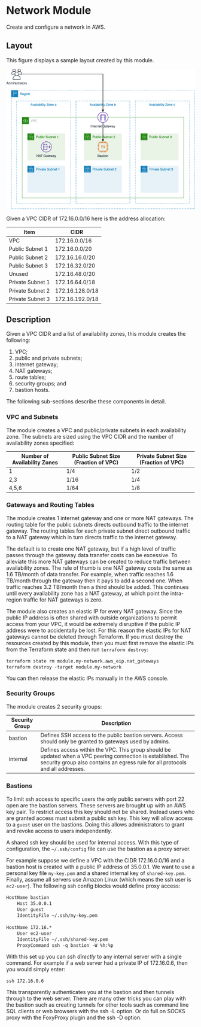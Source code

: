 # Network Module

Create and configure a network in AWS.

## Layout

This figure displays a sample layout created by this module.

![network](images/network.png)

Given a VPC CIDR of 172.16.0.0/16 here is the address allocation:

| Item | CIDR |
| ---- | ---- |
| VPC | 172.16.0.0/16 |
| Public Subnet 1 | 172.16.0.0/20 |
| Public Subnet 2 | 172.16.16.0/20 |
| Public Subnet 3 | 172.16.32.0/20 |
| Unused | 172.16.48.0/20 |
| Private Subnet 1 | 172.16.64.0/18 |
| Private Subnet 2 | 172.16.128.0/18 |
| Private Subnet 3 | 172.16.192.0/18 |

## Description

Given a VPC CIDR and a list of availability zones, this module creates the
following:
1. VPC;
1. public and private subnets;
1. internet gateway;
1. NAT gateways;
1. route tables;
1. security groups; and
1. bastion hosts.

The following sub-sections describe these components in detail.

### VPC and Subnets

The module creates a VPC and public/private subnets in each availability zone.
The subnets are sized using the VPC CIDR and the number of availability zones
specified:

| Number of Availability Zones | Public Subnet Size (Fraction of VPC) | Private Subnet Size (Fraction of VPC) |
| ---------------------------- | ------------------------------------ | ------------------------------------- |
| 1 | 1/4 | 1/2 |
| 2,3 | 1/16 | 1/4 |
| 4,5,6 | 1/64 | 1/8 |

### Gateways and Routing Tables

The module creates 1 internet gateway and one or more NAT gateways. The routing
table for the public subnets directs outbound traffic to the internet gateway.
The routing tables for each private subnet direct outbound traffic to a NAT
gateway which in turn directs traffic to the internet gateway.

The default is to create one NAT gateway, but if a high level of traffic passes
through the gateway data transfer costs can be excessive. To alleviate this
more NAT gateways can be created to reduce traffic between availability zones.
The rule of thumb is one NAT gateway costs the same as 1.6 TB/month of data
transfer. For example, when traffic reaches 1.6 TB/month through the gateway
then it pays to add a second one. When traffic reaches 3.2 TB/month then a
third should be added. This continues until every availability zone has a NAT
gateway, at which point the intra-region traffic for NAT gateways is zero.

The module also creates an elastic IP for every NAT gateway. Since the public
IP address is often shared with outside organizations to permit access from
your VPC, it would be extremely disruptive if the public IP address were to
accidentally be lost. For this reason the elastic IPs for NAT gateways cannot
be deleted through Terraform. If you must destroy the resources created by this
module, then you must first remove the elastic IPs from the Terraform state and
then run `terraform destroy`:

    terraform state rm module.my-network.aws_eip.nat_gateways
    terraform destroy -target module.my-network

You can then release the elastic IPs manually in the AWS console. 

### Security Groups

The module creates 2 security groups:

| Security Group | Description |
| -------------- | ----------- |
| bastion | Defines SSH access to the public bastion servers. Access should only be granted to gateways used by admins. |
| internal | Defines access within the VPC. This group should be updated when a VPC peering connection is established. The security group also contains an egress rule for all protocols and all addresses. |

### Bastions

To limit ssh access to specific users the only public servers with port 22 open
are the bastion servers. These servers are brought up with an AWS key pair.
To restrict access this key should not be shared. Instead users who are granted
access must submit a public ssh key. This key will allow access to a `guest`
user on the bastions. Doing this allows administrators to grant and revoke
access to users independently.

A shared ssh key should be used for internal access. With this type of
configuration, the `~/.ssh/config` file can use the bastion as a proxy server.

For example suppose we define a VPC with the CIDR 172.16.0.0/16 and a bastion
host is created with a public IP address of 35.0.0.1. We want to use a personal
key file `my-key.pem` and a shared internal key of `shared-key.pem`. Finally,
assume all servers use Amazon Linux (which means the ssh user is `ec2-user`).
The following ssh config blocks would define proxy access:

    HostName bastion
        Host 35.0.0.1
        User guest
        IdentityFile ~/.ssh/my-key.pem
    
    HostName 172.16.*
        User ec2-user
        IdentityFile ~/.ssh/shared-key.pem
        ProxyCommand ssh -q bastion -W %h:%p

With this set up you can ssh _directly_ to any internal server with a single
command. For example if a web server had a private IP of 172.16.0.6, then you
would simply enter:

    ssh 172.16.0.6

This transparently authenticates you at the bastion and then tunnels through to
the web server. There are many other tricks you can play with the bastion such
as creating tunnels for other tools such as command line SQL clients or web
browsers with the ssh -L option. Or do full on SOCKS proxy with the FoxyProxy
plugin and the ssh -D option.
